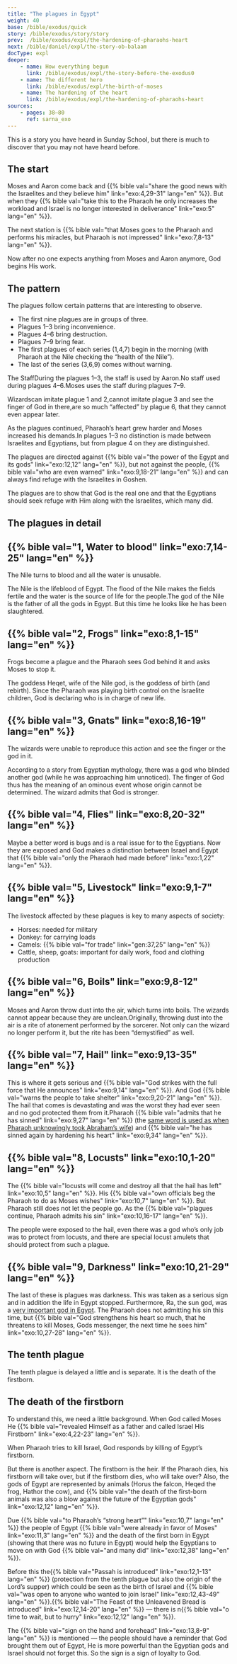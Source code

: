 ```yaml
---
title: "The plagues in Egypt"
weight: 40
base: /bible/exodus/quick
story: /bible/exodus/story/story
prev:  /bible/exodus/expl/the-hardening-of-pharaohs-heart
next: /bible/daniel/expl/the-story-ob-balaam
docType: expl
deeper:
    - name: How everything begun
      link: /bible/exodus/expl/the-story-before-the-exodus0
    - name: The different hero
      link: /bible/exodus/expl/the-birth-of-moses
    - name: The hardening of the heart
      link: /bible/exodus/expl/the-hardening-of-pharaohs-heart
sources:
    - pages: 38–80
      ref: sarna_exo
---
```


This is a story you have heard in Sunday School, but there is much to discover that you may not have heard before.

## The start

<a name="dfee"></a>
Moses and Aaron come back and {{% bible val="share the good news with the Israelites and they believe him" link="exo:4,29-31" lang="en" %}}. But when they {{% bible val="take this to the Pharaoh he only increases the workload and Israel is no longer interested in deliverance" link="exo:5" lang="en" %}}.

The next station is {{% bible val="that Moses goes to the Pharaoh and performs his miracles, but Pharaoh is not impressed" link="exo:7,8-13" lang="en" %}}.

Now after no one expects anything from Moses and Aaron anymore, God begins His work.

## The pattern

<a name="e181"></a>
The plagues follow certain patterns that are interesting to observe.

- The first nine plagues are in groups of three.
- Plagues 1–3 bring inconvenience.
- Plagues 4–6 bring destruction.
- Plagues 7–9 bring fear.
- The first plagues of each series (1,4,7) begin in the morning (with Pharaoh at the Nile checking the “health of the Nile”).
- The last of the series (3,6,9) comes without warning.

The StaffDuring the plagues 1–3, the staff is used by Aaron.No staff used during plagues 4–6.Moses uses the staff during plagues 7–9.

Wizardscan imitate plague 1 and 2,cannot imitate plague 3 and see the finger of God in there,are so much “affected” by plague 6, that they cannot even appear later.

As the plagues continued, Pharaoh’s heart grew harder and Moses increased his demands.In plagues 1–3 no distinction is made between Israelites and Egyptians, but from plague 4 on they are distinguished.

The plagues are directed against {{% bible val="the power of the Egypt and its gods" link="exo:12,12" lang="en" %}}, but not against the people, {{% bible val="who are even warned" link="exo:9,18-21" lang="en" %}} and can always find refuge with the Israelites in Goshen.

The plagues are to show that God is the real one and that the Egyptians should seek refuge with Him along with the Israelites, which many did.

## The plagues in detail

## {{% bible val="1, Water to blood" link="exo:7,14-25" lang="en" %}}

The Nile turns to blood and all the water is unusable.

The Nile is the lifeblood of Egypt. The flood of the Nile makes the fields fertile and the water is the source of life for the people.The god of the Nile is the father of all the gods in Egypt. But this time he looks like he has been slaughtered.

## {{% bible val="2, Frogs" link="exo:8,1-15" lang="en" %}}

Frogs become a plague and the Pharaoh sees God behind it and asks Moses to stop it.

The goddess Heqet, wife of the Nile god, is the goddess of birth (and rebirth). Since the Pharaoh was playing birth control on the Israelite children, God is declaring who is in charge of new life.

## {{% bible val="3, Gnats" link="exo:8,16-19" lang="en" %}}

The wizards were unable to reproduce this action and see the finger or the god in it.

According to a story from Egyptian mythology, there was a god who blinded another god (while he was approaching him unnoticed). The finger of God thus has the meaning of an ominous event whose origin cannot be determined. The wizard admits that God is stronger.

## {{% bible val="4, Flies" link="exo:8,20-32" lang="en" %}}

Maybe a better word is bugs and is a real issue for to the Egyptians. Now they are exposed and God makes a distinction between Israel and Egypt that {{% bible val="only the Pharaoh had made before" link="exo:1,22" lang="en" %}}.

## {{% bible val="5, Livestock" link="exo:9,1-7" lang="en" %}}

The livestock affected by these plagues is key to many aspects of society:
- Horses: needed for military
- Donkey: for carrying loads
- Camels: {{% bible val="for trade" link="gen:37,25" lang="en" %}}
- Cattle, sheep, goats: important for daily work, food and clothing production

## {{% bible val="6, Boils" link="exo:9,8-12" lang="en" %}}

Moses and Aaron throw dust into the air, which turns into boils. The wizards cannot appear because they are unclean.Originally, throwing dust into the air is a rite of atonement performed by the sorcerer. Not only can the wizard no longer perform it, but the rite has been “demystified” as well.

## {{% bible val="7, Hail" link="exo:9,13-35" lang="en" %}}

This is where it gets serious and {{% bible val="God strikes with the full force that He announces" link="exo:9,14" lang="en" %}}. And God {{% bible val="warns the people to take shelter" link="exo:9,20-21" lang="en" %}}. The hail that comes is devastating and was the worst they had ever seen and no god protected them from it.Pharaoh {{% bible val="admits that he has sinned" link="exo:9,27" lang="en" %}} (the [same word is used as when Pharaoh unknowingly took Abraham’s wife](https://biblehub.com/hebrew/2398.htm)) and {{% bible val="he has sinned again by hardening his heart" link="exo:9,34" lang="en" %}}.

## {{% bible val="8, Locusts" link="exo:10,1-20" lang="en" %}}

The {{% bible val="locusts will come and destroy all that the hail has left" link="exo:10,5" lang="en" %}}. His {{% bible val="own officials beg the Pharaoh to do as Moses wishes" link="exo:10,7" lang="en" %}}. But Pharaoh still does not let the people go. As the {{% bible val="plagues continue, Pharaoh admits his sin" link="exo:10,16-17" lang="en" %}}.

The people were exposed to the hail, even there was a god who’s only job was to protect from locusts, and there are special locust amulets that should protect from such a plague.
## {{% bible val="9, Darkness" link="exo:10,21-29" lang="en" %}}

The last of these is plagues was darkness. This was taken as a serious sign and in addition the life in Egypt stopped. Furthermore, Ra, the sun god, was a [very important god in Egypt](https://en.wikipedia.org/wiki/Ra#Worship). The Pharaoh does not admitting his sin this time, but {{% bible val="God strengthens his heart so much, that he threatens to kill Moses, Gods messenger, the next time he sees him" link="exo:10,27-28" lang="en" %}}.

## The tenth plague

The tenth plague is delayed a little and is separate. It is the death of the firstborn.

## The death of the firstborn

To understand this, we need a little background. When God called Moses He {{% bible val="revealed Himself as a father and called Israel His Firstborn" link="exo:4,22-23" lang="en" %}}.

When Pharaoh tries to kill Israel, God responds by killing of Egypt’s firstborn.

But there is another aspect. The firstborn is the heir. If the Pharaoh dies, his firstborn will take over, but if the firstborn dies, who will take over? Also, the gods of Egypt are represented by animals (Horus the falcon, Heqed the frog, Hathor the cow), and {{% bible val="the death of the first-born animals was also a blow against the future of the Egyptian gods" link="exo:12,12" lang="en" %}}.

Due {{% bible val="to Pharaoh’s “strong heart”" link="exo:10,7" lang="en" %}} the people of Egypt {{% bible val="were already in favor of Moses" link="exo:11,3" lang="en" %}} and the death of the first born in Egypt (showing that there was no future in Egypt) would help the Egyptians to move on with God {{% bible val="and many did" link="exo:12,38" lang="en" %}}.

Before this the{{% bible val="Passah is introduced" link="exo:12,1-13" lang="en" %}} (protection from the tenth plague but also the origin of the Lord’s supper) which could be seen as the birth of Israel and {{% bible val="was open to anyone who wanted to join Israel" link="exo:12,43-49" lang="en" %}}.{{% bible val="The Feast of the Unleavened Bread is introduced" link="exo:12,14-20" lang="en" %}} — there is n{{% bible val="o time to wait, but to hurry" link="exo:12,12" lang="en" %}}.

The {{% bible val="sign on the hand and forehead" link="exo:13,8-9" lang="en" %}} is mentioned — the people should have a reminder that God brought them out of Egypt, He is more powerful than the Egyptian gods and Israel should not forget this. So the sign is a sign of loyalty to God.
